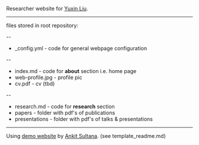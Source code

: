 Researcher website for [Yuxin Liu](http://yliu-psych.github.io). 

--- 

files stored in root repository:

--

* \_config.yml - code for general webpage configuration 

--

* index.md - code for **about** section i.e. home page 
* web-profile.jpg - profile pic 
* cv.pdf - cv (tbd)

--

* research.md - code for **research** section 
* papers - folder with pdf's of publications
* presentations - folder with pdf's of talks & presentations

---

Using [demo website](https://ankitsultana.com/researcher/) by [Ankit Sultana](https://github.com/ankitsultana). 
(see template_readme.md)
